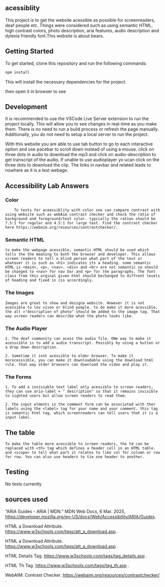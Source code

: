 ## acessiblity

This project is to get the website acessible as possible for screenreaders, deaf people etc. Things were considered such as using semantic HTML, high contrast colors, photo description, aria features, audio description and dylexia friendly font.This website is about bears.

## Getting Started

To get started, clone this repository and run the following commands:

```bash
npm install
```
This will install the necessary dependencies for the project.

then open it in browser to see 

## Development

It is recommended to use the VSCode Live Server extension to run the project locally. This will allow you to see changes in real-time as you make them. There is no need to run a build process or refresh the page manually. Additionally, you do not need to setup a local server to run the project.

With this website you are able to use tab button to go to each interactive option and use pacebar to scroll down instead of using a mouse. click on three dots in audio to download the mp3 and click on audio-description to get transcript of the audio. If unable to use audioplayer yo ucan click on the three dots to download the clip. The links in navbar and related leads to nowhere as it is a test webage.


## Accessibility Lab Answers

  ### Color
        To tests for aceessiblity with color one can compare contrast with using website such as webAim contrast checker and check the ratio of background and foreground/text color. typically the ration should be 7.5:1 for regular and 4.5:1 for large text. Find the contrast checker here https://webaim.org/resources/contrastchecker/. 

  ### Semantic HTML
    to make the webpage acessible, semantic HTML should be used which tells the the meaning to both the browser and developer. This allows screen readers to tell a blind person what part of the text or whatever it is such as <h1> indicates its a heading. some semantic HTML is <main>, <p>, <nav>. <div> and <br> are not semantic so should be changed to <nav> for nav bar and <p> for the paragraphs. The font class from this orginal given html should bechanged to diffrent levels of heading and fixed in css accordingly.

 ### The Images
    Images are great to show and designa website. However it is not acessible to lov vison or blind poeple. to do make it more acessible, the alt ="description of photo" should be added to the image tag. That way screen readers can describe what the photo looks like.

 ### The Audio Player
    1. The deaf community can acess the audio file. ONe way to make it acesssible is to add a audio transcript. Possibly by using a button or a drop down description.

    2. Sometime it isnt acessible to older browser. To make it morecesssible, you can make it downloadable using the download html rule. that way older browsers can download the video and play it.

 ### The Forms
    1. To add a invisiable text label only acessible to screen readers, they can use aria-label = " description" so that it remains invisible to sighted users but allow screen readers to read them.

    2. the input elments in the comment form can be associated with ther labels using the <label> tag for your name and your comment. this tag is semantic html tag, which screenreaders can tell users that it is a  input label.

 ## The table 
    To make the table more acessible to screen readers, the td can be replaced with <th> tag which defines a header cell in an HTML table. and <scope> to tell what part it relates to like col for column or row for row. You can also use headers to tie one header to another. 

## Testing

No tests currently

## sources used

“ARIA Guides - ARIA | MDN.” MDN Web Docs, 6 Mar. 2025, https://developer.mozilla.org/en-US/docs/Web/Accessibility/ARIA/Guides.

HTML a Download Attribute. https://www.w3schools.com/tags/att_a_download.asp .

HTML a Download Attribute. https://www.w3schools.com/tags/att_a_download.asp .

HTML Details Tag. https://www.w3schools.com/tags/tag_details.asp .

HTML Th Tag. https://www.w3schools.com/tags/tag_th.asp .

WebAIM: Contrast Checker. https://webaim.org/resources/contrastchecker/ .
